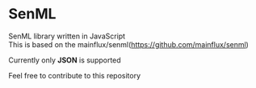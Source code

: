 # SenML
SenML library written in JavaScript  
This is based on the mainflux/senml(https://github.com/mainflux/senml)  

Currently only **JSON** is supported  

Feel free to contribute to this repository  